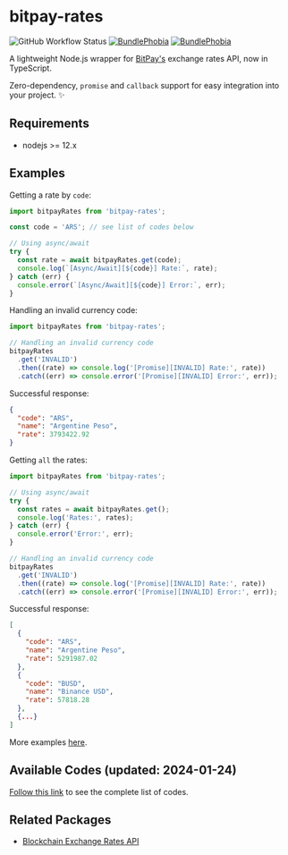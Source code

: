 # bitpay-rates

![GitHub Workflow Status](https://img.shields.io/github/actions/workflow/status/colkito/bitpay-rates/npm-publish.yml?style=flat-square)
[![BundlePhobia](https://img.shields.io/bundlephobia/min/bitpay-rates.svg?style=flat-square)](https://bundlephobia.com/result?p=bitpay-rates)
[![BundlePhobia](https://img.shields.io/bundlephobia/minzip/bitpay-rates.svg?style=flat-square)](https://bundlephobia.com/result?p=bitpay-rates)

A lightweight Node.js wrapper for [BitPay's](https://bitpay.com/rates) exchange rates API, now in TypeScript.

Zero-dependency, `promise` and `callback` support for easy integration into your project. ✨

## Requirements

- nodejs >= 12.x

## Examples

Getting a rate by `code`:

```js
import bitpayRates from 'bitpay-rates';

const code = 'ARS'; // see list of codes below

// Using async/await
try {
  const rate = await bitpayRates.get(code);
  console.log(`[Async/Await][${code}] Rate:`, rate);
} catch (err) {
  console.error(`[Async/Await][${code}] Error:`, err);
}
```

Handling an invalid currency code:

```js
import bitpayRates from 'bitpay-rates';

// Handling an invalid currency code
bitpayRates
  .get('INVALID')
  .then((rate) => console.log('[Promise][INVALID] Rate:', rate))
  .catch((err) => console.error('[Promise][INVALID] Error:', err));
```

Successful response:

```json
{
  "code": "ARS",
  "name": "Argentine Peso",
  "rate": 3793422.92
}
```

Getting `all` the rates:

```js
import bitpayRates from 'bitpay-rates';

// Using async/await
try {
  const rates = await bitpayRates.get();
  console.log('Rates:', rates);
} catch (err) {
  console.error('Error:', err);
}

// Handling an invalid currency code
bitpayRates
  .get('INVALID')
  .then((rate) => console.log('[Promise][INVALID] Rate:', rate))
  .catch((err) => console.error('[Promise][INVALID] Error:', err));
```

Successful response:

```json
[
  {
    "code": "ARS",
    "name": "Argentine Peso",
    "rate": 5291987.02
  },
  {
    "code": "BUSD",
    "name": "Binance USD",
    "rate": 57818.28
  },
  {...}
]
```

More examples [here](example/rates-example.js).

## Available Codes (updated: 2024-01-24)

[Follow this link](CODES.md) to see the complete list of codes.

## Related Packages

- [Blockchain Exchange Rates API](https://npmjs.com/blockchain-rates)
